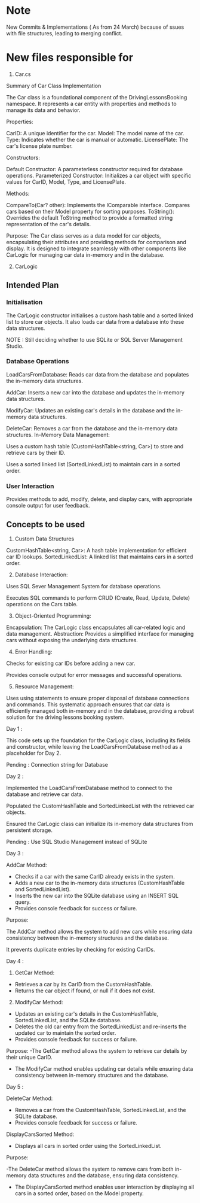 # Note # 
New Commits & Implementations ( As from 24 March) because of ssues with file structures, leading to merging conflict.

 # New files responsible for # 

 1. Car.cs 

Summary of Car Class Implementation


The Car class is a foundational component of the DrivingLessonsBooking namespace. It represents a car entity with properties and methods to manage its data and behavior.

Properties:

CarID: A unique identifier for the car.
Model: The model name of the car.
Type: Indicates whether the car is manual or automatic.
LicensePlate: The car's license plate number.


Constructors:

Default Constructor: A parameterless constructor required for database operations.
Parameterized Constructor: Initializes a car object with specific values for CarID, Model, Type, and LicensePlate.


Methods:

CompareTo(Car? other):
Implements the IComparable<Car> interface.
Compares cars based on their Model property for sorting purposes.
ToString():
Overrides the default ToString method to provide a formatted string representation of the car's details.


Purpose:
The Car class serves as a data model for car objects, encapsulating their attributes and providing methods for comparison and display.
It is designed to integrate seamlessly with other components like CarLogic for managing car data in-memory and in the database.


2. CarLogic

## Intended Plan ##

### Initialisation ###

The CarLogic constructor initialises a custom hash table and a sorted linked list to store car objects.
It also loads car data from a database into these data structures.

NOTE : Still deciding whether to use SQLite or SQL Server Management Studio.

### Database Operations ###

LoadCarsFromDatabase: Reads car data from the database and populates the in-memory data structures.

AddCar: Inserts a new car into the database and updates the in-memory data structures.

ModifyCar: Updates an existing car's details in the database and the in-memory data structures.

DeleteCar: Removes a car from the database and the in-memory data structures.
In-Memory Data Management:

Uses a custom hash table (CustomHashTable<string, Car>) to store and retrieve cars by their ID.

Uses a sorted linked list (SortedLinkedList<Car>) to maintain cars in a sorted order.

### User Interaction ### 

Provides methods to add, modify, delete, and display cars, with appropriate console output for user feedback.

## Concepts to be used ## 

1. Custom Data Structures

CustomHashTable<string, Car>: A hash table implementation for efficient car ID lookups.
SortedLinkedList<Car>: A linked list that maintains cars in a sorted order.

 2. Database Interaction:

Uses SQL Sever Management System for database operations.

Executes SQL commands to perform CRUD (Create, Read, Update, Delete) operations on the Cars table.

 3. Object-Oriented Programming:

Encapsulation: The CarLogic class encapsulates all car-related logic and data management.
Abstraction: Provides a simplified interface for managing cars without exposing the underlying data structures.

4. Error Handling:

Checks for existing car IDs before adding a new car.

Provides console output for error messages and successful operations.

5. Resource Management:

Uses using statements to ensure proper disposal of database connections and commands.
This systematic approach ensures that car data is efficiently managed both in-memory and in the database, providing a robust solution for the driving lessons booking system.

Day 1 : 

This code sets up the foundation for the CarLogic class, including its fields and constructor, while leaving the LoadCarsFromDatabase method as a placeholder for Day 2.

Pending : Connection string for Database

Day 2 :

Implemented the LoadCarsFromDatabase method to connect to the  database and retrieve car data.


Populated the CustomHashTable and SortedLinkedList with the retrieved car objects.

Ensured the CarLogic class can initialize its in-memory data structures from persistent storage.

Pending : Use SQL Studio Management instead of SQLite

Day 3 :

AddCar Method:

- Checks if a car with the same CarID already exists in the system.
- Adds a new car to the in-memory data structures (CustomHashTable and SortedLinkedList).
- Inserts the new car into the SQLite database using an INSERT SQL query.
- Provides console feedback for success or failure.

Purpose:

The AddCar method allows the system to add new cars while ensuring data consistency between the in-memory structures and the database.

It prevents duplicate entries by checking for existing CarIDs.

Day 4 :

1. GetCar Method:

- Retrieves a car by its CarID from the CustomHashTable.
- Returns the car object if found, or null if it does not exist.


2. ModifyCar Method:

- Updates an existing car's details in the CustomHashTable, SortedLinkedList, and the SQLite database.
- Deletes the old car entry from the SortedLinkedList and re-inserts the updated car to maintain the sorted order.
- Provides console feedback for success or failure.


Purpose:
-The GetCar method allows the system to retrieve car details by their unique CarID.
- The ModifyCar method enables updating car details while ensuring data consistency between in-memory structures and the database.


Day 5 :

DeleteCar Method:

- Removes a car from the CustomHashTable, SortedLinkedList, and the SQLite database.
- Provides console feedback for success or failure.


DisplayCarsSorted Method:

- Displays all cars in sorted order using the SortedLinkedList.


Purpose:

-The DeleteCar method allows the system to remove cars from both in-memory data structures and the database, ensuring data consistency.

- The DisplayCarsSorted method enables user interaction by displaying all cars in a sorted order, based on the Model property.

